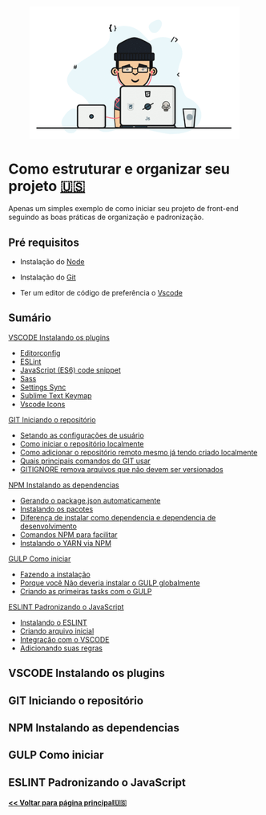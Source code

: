 <p align="center">
  <img width="420" src="screenshot/front-end-developers.gif" alt="Front-end Developer">
</p>

# Como estruturar e organizar seu projeto [🇺🇸](README.md)

Apenas um simples exemplo de como iniciar seu projeto de front-end seguindo as boas práticas de organização e padronização.


## Pré requisitos

- Instalação do [Node](https://nodejs.org/en/)

- Instalação do [Git](https://git-scm.com/downloads)

- Ter um editor de código de preferência o [Vscode](https://code.visualstudio.com/download)


## Sumário

[VSCODE Instalando os plugins](#vscode-instalando-os-plugins)

- [Editorconfig](#)
- [ESLint](#)
- [JavaScript (ES6) code snippet](#)
- [Sass](#)
- [Settings Sync](#)
- [Sublime Text Keymap](#)
- [Vscode Icons](#)


[GIT Iniciando o repositório](#git-iniciando-o-reposit%C3%B3rio)

- [Setando as configurações de usuário](#)
- [Como iniciar o repositório localmente](#)
- [Como adicionar o repositório remoto mesmo já tendo criado localmente](#)
- [Quais principais comandos do GIT usar](#)
- [GITIGNORE remova arquivos que não devem ser versionados](#)


[NPM Instalando as dependencias](#npm-instalando-as-dependencias)

- [Gerando o package.json automaticamente](#)
- [Instalando os pacotes](#)
- [Diferença de instalar como dependencia e dependencia de desenvolvimento](#)
- [Comandos NPM para facilitar](#)
- [Instalando o YARN via NPM](#)


[GULP Como iniciar](#gulp-como-iniciar)

- [Fazendo a instalação](#)
- [Porque você Não deveria instalar o GULP globalmente](#)
- [Criando as primeiras tasks com o GULP](#)


[ESLINT Padronizando o JavaScript](#eslint-padronizando-o-javascript)

- [Instalando o ESLINT](#)
- [Criando arquivo inicial](#)
- [Integração com o VSCODE](#)
- [Adicionando suas regras](#)


## VSCODE Instalando os plugins


## GIT Iniciando o repositório


## NPM Instalando as dependencias


## GULP Como iniciar


## ESLINT Padronizando o JavaScript





#### [<< Voltar para página principal](README.md)[🇺🇸](README.md)
